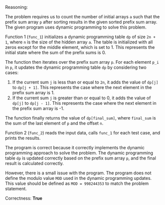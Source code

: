 Reasoning:

The problem requires us to count the number of initial arrays `a` such that the prefix sum array `p` after sorting results in the given sorted prefix sum array. The given program uses dynamic programming to solve this problem.

Function 1 (`func_1`) initializes a dynamic programming table `dp` of size `2n + 1`, where `n` is the size of the hidden array `a`. The table is initialized with all zeros except for the middle element, which is set to 1. This represents the initial state where the sum of the prefix sums is 0.

The function then iterates over the prefix sum array `p`. For each element `p_i` in `p`, it updates the dynamic programming table `dp` by considering two cases:

1. If the current sum `j` is less than or equal to `2n`, it adds the value of `dp[j]` to `dp[j + 1]`. This represents the case where the next element in the prefix sum array is 1.
2. If the current sum `j` is greater than or equal to 0, it adds the value of `dp[j]` to `dp[j - 1]`. This represents the case where the next element in the prefix sum array is -1.

The function finally returns the value of `dp[final_sum]`, where `final_sum` is the sum of the last element of `p` and the offset `n`.

Function 2 (`func_2`) reads the input data, calls `func_1` for each test case, and prints the results.

The program is correct because it correctly implements the dynamic programming approach to solve the problem. The dynamic programming table `dp` is updated correctly based on the prefix sum array `p`, and the final result is calculated correctly.

However, there is a small issue with the program. The program does not define the modulo value `MOD` used in the dynamic programming updates. This value should be defined as `MOD = 998244353` to match the problem statement.

Correctness: **True**